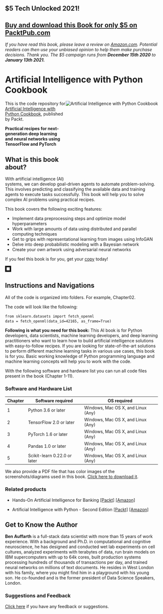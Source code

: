 ## $5 Tech Unlocked 2021!
[Buy and download this Book for only $5 on PacktPub.com](https://www.packtpub.com/product/artificial-intelligence-with-python-cookbook/9781789133967)
-----
*If you have read this book, please leave a review on [Amazon.com](https://www.amazon.com/gp/product/1789133963).     Potential readers can then use your unbiased opinion to help them make purchase decisions. Thank you. The $5 campaign         runs from __December 15th 2020__ to __January 13th 2021.__*

# Artificial Intelligence with Python Cookbook

<a href="https://www.packtpub.com/product/artificial-intelligence-with-python-cookbook/9781789133967"><img src="https://static.packt-cdn.com/products/9781789133967/cover/smaller" alt="Artificial Intelligence with Python Cookbook" height="256px" align="right"></a>

This is the code repository for [Artificial Intelligence with Python Cookbook](https://www.packtpub.com/product/artificial-intelligence-with-python-cookbook/9781789133967), published by Packt.

**Practical recipes for next-generation deep learning and neural networks using TensorFlow and PyTorch**

## What is this book about?
With artificial intelligence (AI) systems, we can develop goal-driven agents to automate problem-solving. This involves predicting and classifying the available data and training agents to execute tasks successfully. This book will help you to solve complex AI problems using practical recipes.

This book covers the following exciting features: 
* Implement data preprocessing steps and optimize model hyperparameters
* Work with large amounts of data using distributed and parallel computing techniques
* Get to grips with representational learning from images using InfoGAN
* Delve into deep probabilistic modeling with a Bayesian network
* Create your own artwork using adversarial neural networks

If you feel this book is for you, get your [copy](https://www.amazon.com/dp/1789133963) today!

<a href="https://www.packtpub.com/?utm_source=github&utm_medium=banner&utm_campaign=GitHubBanner"><img src="https://raw.githubusercontent.com/PacktPublishing/GitHub/master/GitHub.png" 
alt="https://www.packtpub.com/" border="5" /></a>


## Instructions and Navigations
All of the code is organized into folders. For example, Chapter02.

The code will look like the following:
```
from sklearn.datasets import fetch_openml
data = fetch_openml(data_id=42165, as_frame=True)
```

**Following is what you need for this book:**
This AI book is for Python developers, data scientists, machine learning developers, and deep learning practitioners who want to learn how to build artificial intelligence solutions with easy-to-follow recipes. If you are looking for state-of-the-art solutions to perform different machine learning tasks in various use cases, this book is for you. Basic working knowledge of Python programming language and machine learning concepts will help you to work with the code.

With the following software and hardware list you can run all code files present in the book (Chapter 1-11).

### Software and Hardware List

| Chapter  | Software required                   | OS required                        |
| -------- | ------------------------------------| -----------------------------------|
| 1        | Python 3.6 or later                    | Windows, Mac OS X, and Linux (Any) |
| 2        |TensorFlow 2.0 or later          | Windows, Mac OS X, and Linux (Any) |
| 3        | PyTorch 1.6 or later            | Windows, Mac OS X, and Linux (Any) |
| 4        |Pandas 1.0 or later            | Windows, Mac OS X, and Linux (Any) |
| 5        | Scikit-learn 0.22.0 or later          | Windows, Mac OS X, and Linux (Any) |


We also provide a PDF file that has color images of the screenshots/diagrams used in this book. [Click here to download it](https://static.packt-cdn.com/downloads/9781789133967_ColorImages.pdf).

### Related products 
* Hands-On Artificial Intelligence for Banking [[Packt]](https://www.packtpub.com/product/hands-on-artificial-intelligence-for-banking/9781788830782) [[Amazon]](https://www.amazon.com/dp/1788830784)

* Artificial Intelligence with Python - Second Edition [[Packt]](https://www.packtpub.com/product/artificial-intelligence-with-python-second-edition/9781839219535) [[Amazon]](https://www.amazon.com/dp/183921953X)

## Get to Know the Author
**Ben Auffarth**
is a full-stack data scientist with more than 15 years of work experience. With a background and Ph.D. in computational and cognitive neuroscience, he has designed and conducted wet lab experiments on cell cultures, analyzed experiments with terabytes of data, run brain models on IBM supercomputers with up to 64k cores, built production systems processing hundreds of thousands of transactions per day, and trained neural networks on millions of text documents. He resides in West London with his family, where you might find him in a playground with his young son. He co-founded and is the former president of Data Science Speakers, London.

### Suggestions and Feedback
[Click here](https://docs.google.com/forms/d/e/1FAIpQLSdy7dATC6QmEL81FIUuymZ0Wy9vH1jHkvpY57OiMeKGqib_Ow/viewform) if you have any feedback or suggestions.
